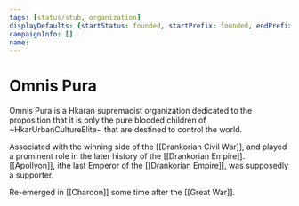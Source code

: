 ```yaml
---
tags: [status/stub, organization]
displayDefaults: {startStatus: founded, startPrefix: founded, endPrefix: disbanded, endStatus: disbanded}
campaignInfo: []
name:
---
```

# Omnis Pura

Omnis Pura is a Hkaran supremacist organization dedicated to the proposition that it is only the pure blooded children of ~HkarUrbanCultureElite~ that are destined to control the world.

Associated with the winning side of the [[Drankorian Civil War]], and played a prominent role in the later history of the [[Drankorian Empire]]. [[Apollyon]], ithe last Emperor of the [[Drankorian Empire]], was supposedly a supporter. 

Re-emerged in [[Chardon]] some time after the [[Great War]]. 